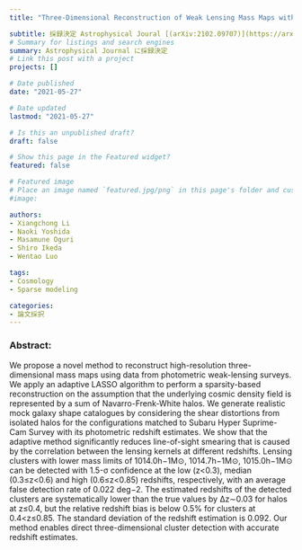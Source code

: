 ```yaml
---
title: "Three-Dimensional Reconstruction of Weak Lensing Mass Maps with a Sparsity Prior. I. Cluster Detection"

subtitle: 採録決定 Astrophysical Joural [(arXiv:2102.09707)](https://arxiv.org/abs/2102.09707)
# Summary for listings and search engines
summary: Astrophysical Journal に採録決定
# Link this post with a project
projects: []

# Date published
date: "2021-05-27"

# Date updated
lastmod: "2021-05-27"

# Is this an unpublished draft?
draft: false

# Show this page in the Featured widget?
featured: false

# Featured image
# Place an image named `featured.jpg/png` in this page's folder and customize its options here.
#image:

authors:
- Xiangchong Li
- Naoki Yoshida
- Masamune Oguri
- Shiro Ikeda
- Wentao Luo

tags:
- Cosmology
- Sparse modeling

categories:
- 論文採択
---
```


### Abstract:

We propose a novel method to reconstruct high-resolution three-dimensional mass maps using data from photometric weak-lensing surveys. We apply an adaptive LASSO algorithm to perform a sparsity-based reconstruction on the assumption that the underlying cosmic density field is represented by a sum of Navarro-Frenk-White halos. We generate realistic mock galaxy shape catalogues by considering the shear distortions from isolated halos for the configurations matched to Subaru Hyper Suprime-Cam Survey with its photometric redshift estimates. We show that the adaptive method significantly reduces line-of-sight smearing that is caused by the correlation between the lensing kernels at different redshifts. Lensing clusters with lower mass limits of 1014.0h−1M⊙, 1014.7h−1M⊙, 1015.0h−1M⊙ can be detected with 1.5-σ confidence at the low (z<0.3), median (0.3≤z<0.6) and high (0.6≤z<0.85) redshifts, respectively, with an average false detection rate of 0.022 deg−2. The estimated redshifts of the detected clusters are systematically lower than the true values by Δz∼0.03 for halos at z≤0.4, but the relative redshift bias is below 0.5% for clusters at 0.4<z≤0.85. The standard deviation of the redshift estimation is 0.092. Our method enables direct three-dimensional cluster detection with accurate redshift estimates.
